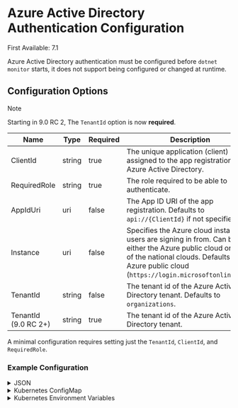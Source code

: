 # Azure Active Directory Authentication Configuration

First Available: 7.1

Azure Active Directory authentication must be configured before `dotnet monitor` starts, it does not support being configured or changed at runtime.

## Configuration Options

> [!NOTE]
> Starting in 9.0 RC 2, The `TenantId` option is now **required**.

| Name | Type | Required | Description |
|---|---|---|---|
| ClientId | string | true | The unique application (client) id assigned to the app registration in Azure Active Directory. |
| RequiredRole | string | true | The role required to be able to authenticate. |
| AppIdUri | uri | false | The App ID URI of the app registration. Defaults to `api://{ClientId}` if not specified. |
| Instance | uri | false | Specifies the Azure cloud instance users are signing in from. Can be either the Azure public cloud or one of the national clouds. Defaults to the Azure public cloud (`https://login.microsoftonline.com`). |
| TenantId | string | false | The tenant id of the Azure Active Directory tenant. Defaults to `organizations`. |
| TenantId (9.0 RC 2+) | string | true | The tenant id of the Azure Active Directory tenant. |

A minimal configuration requires setting just the `TenantId`, `ClientId`, and `RequiredRole`.

### Example Configuration

<details>
  <summary>JSON</summary>

  ```json
  {
      "Authentication": {
          "AzureAd": {
            "TenantId": "6f565143-0d4c-4e44-a35b-974e4b2f78a0",
            "ClientId": "5eaf6ccc-e8c1-47c6-a68c-a6453172c655",
            "RequiredRole": "Application.Access"
          }
      }
  }
  ```
</details>

<details>
  <summary>Kubernetes ConfigMap</summary>

  ```yaml
  Authentication__AzureAd__TenantId: "6f565143-0d4c-4e44-a35b-974e4b2f78a0"
  Authentication__AzureAd__ClientId: "5eaf6ccc-e8c1-47c6-a68c-a6453172c655"
  Authentication__AzureAd__RequiredRole: "Application.Access"
  ```
</details>

<details>
  <summary>Kubernetes Environment Variables</summary>

  ```yaml
  - name: DotnetMonitor_Authentication__AzureAd__TenantId
    value: "6f565143-0d4c-4e44-a35b-974e4b2f78a0"
  - name: DotnetMonitor_Authentication__AzureAd__ClientId
    value: "5eaf6ccc-e8c1-47c6-a68c-a6453172c655"
  - name: DotnetMonitor_Authentication__AzureAd__RequiredRole
    value: "Application.Access"
  ```
</details>
